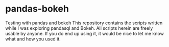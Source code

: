 # pandas-bokeh
Testing with pandas and bokeh
This repository contains the scripts written while I was exploring pandasql and Bokeh. All scripts herein are freely usable by anyone. If you do end up using it, it would be nice to let me know what and how you used it.
